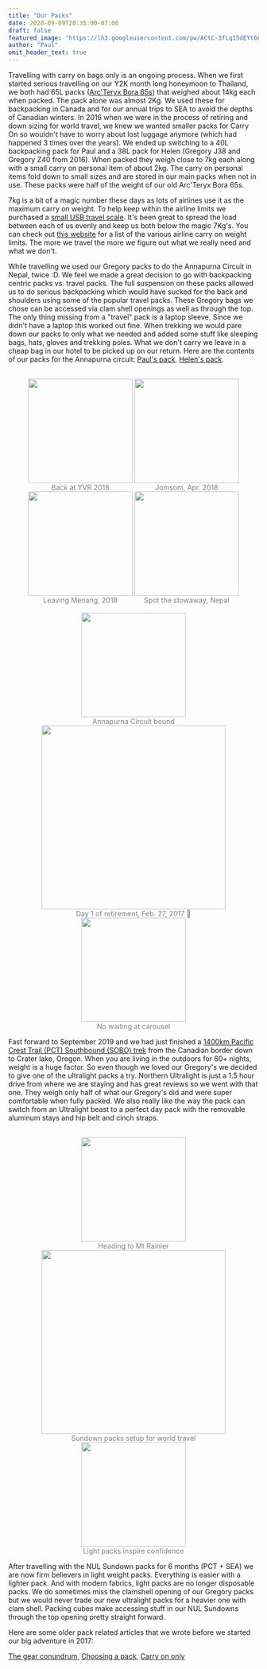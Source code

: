 ```yaml
---
title: "Our Packs"
date: 2020-09-09T20:35:00-07:00
draft: false
featured_image: "https://lh3.googleusercontent.com/pw/ACtC-3fLq15dEYt66DPRcAZQLgZ8QIrgwZsdxw7kLf7kM83gnyqwbqaTOpw65NfH7kwrHQyC61gFkSq3pDVSBlD86W35y3t5M5Yw0bSrWuqFOxMe2HiwEIyEuStQThuUYJ4YDFZYimymDQTGM1HzKb_gj9dIaA=w1216-h912-no"
author: "Paul"
omit_header_text: true
---
```


Travelling with carry on bags only is an ongoing process. When we first started serious travelling on our Y2K month long honeymoon to Thailand, we both had 65L packs ([Arc'Teryx Bora 65s](/articles/arcteryx-bora-65/)) that weighed about 14kg each when packed. The pack alone was almost 2Kg. We used these for backpacking in Canada and for our annual trips to SEA to avoid the depths of Canadian winters. In 2016 when we were in the process of retiring and down sizing for world travel, we knew we wanted smaller packs for Carry On so wouldn't have to worry about lost luggage anymore (which had happened 3 times over the years). We ended up switching to a 40L backpacking pack for Paul and a 38L pack for Helen (Gregory J38 and Gregory Z40 from 2016). When packed they weigh close to 7kg each along with a small carry on personal item of about 2kg. The carry on personal items fold down to small sizes and are stored in our main packs when not in use. These packs were half of the weight of our old Arc'Teryx Bora 65s.

7kg is a bit of a magic number these days as lots of airlines use it as the maximum carry on weight. To help keep within the airline limits we purchased a [small USB travel scale](https://www.mec.ca/en/product/5044-977/Digital-USB-Scale). It's been great to spread the load between each of us evenly and keep us both below the magic 7Kg's. You can check out [this website](https://travel-made-simple.com/carry-on-size-chart/) for a list of the various airline carry on weight limits. The more we travel the more we figure out what we really need and what we don't.

While travelling we used our Gregory packs to do the Annapurna Circuit in Nepal, twice :D. We feel we made a great decision to go with backpacking centric packs vs. travel packs. The full suspension on these packs allowed us to do serious backpacking which would have sucked for the back and shoulders using some of the popular travel packs. These Gregory bags we chose can be accessed via clam shell openings as well as through the top. The only thing missing from a "travel" pack is a laptop sleeve. Since we didn't have a laptop this worked out fine. When trekking we would pare down our packs to only what we needed and added some stuff like sleeping bags, hats, gloves and trekking poles. What we don't carry we leave in a cheap bag in our hotel to be picked up on our return. Here are the contents of our packs for the Annapurna circuit: [Paul's pack](https://lighterpack.com/r/100gxp), [Helen's pack](https://lighterpack.com/r/c9mq7k).

</br>
<div style="text-align: center">
  <a style="display:inline-block;text-decoration:none;color: grey;" href="https://photos.google.com/share/AF1QipMC1tl18iYlujNqp2pmneM3WI-Xol5vSUa3H3rqrx21pQ_T0BRTY0Pmk2vUw7O29g/photo/AF1QipMBVPUqLE5htdzJiz8cB8q_9Y7ENOz9qtIyk2AR?key=MlFjSlpRaC1ybnVERkJYSy11YUpiRjFtNVVNdGhn" target="_blank"><img loading="lazy" src="https://lh3.googleusercontent.com/pw/ACtC-3elroaa8hN4IY57ONnsXDBxP7vcq_BmUDwIPkQ7tITSx3NMdeIbzZPOVgPn36vyO9CPmDbqau_2zS26iK8j5b7KFKzI7Dj1WVSX4X0RCyVop8yXGAiY2VvF5ms2jur0y_cevcitTyW_iTsNhZskyI4Sdw=w210-no" width="210" /><div>Back at YVR 2018</div></a>
  <a style="display:inline-block;text-decoration:none;color: grey;" href="https://photos.google.com/share/AF1QipMC1tl18iYlujNqp2pmneM3WI-Xol5vSUa3H3rqrx21pQ_T0BRTY0Pmk2vUw7O29g/photo/AF1QipNq5ZT5XSyMm0YkGs8dF45plXwB_NGkb9ubA8px?key=MlFjSlpRaC1ybnVERkJYSy11YUpiRjFtNVVNdGhn" target="_blank"><img loading="lazy" src="https://lh3.googleusercontent.com/pw/ACtC-3fg73LmnK3Prq1cVf8m1OwGur_T-RCgTWFrJrFV3zP832Ji4hapsxLws4zXLbhoAD8EgxYCf53gczM9DJ6D6A32wXI52hNLs8h_ZTIYZLNUE1Ri3vfNQCOc8xdST00PPV8cgeqitikquVR9sqP1FZb3Pg=w210-no" width="210" /><div>Jomsom, Apr. 2018</div></a>
  <a style="display:inline-block;text-decoration:none;color: grey;" href="https://photos.google.com/share/AF1QipMC1tl18iYlujNqp2pmneM3WI-Xol5vSUa3H3rqrx21pQ_T0BRTY0Pmk2vUw7O29g/photo/AF1QipPd7vcPm1FDYGoJIrgwdBanPx3111TsLDouGS-T?key=MlFjSlpRaC1ybnVERkJYSy11YUpiRjFtNVVNdGhn" target="_blank"><img loading="lazy" src="https://lh3.googleusercontent.com/pw/ACtC-3cKVUo30Rv2ZaWK-NcVMK3lX7zMF2hbgo2I7l7VSY3rGeLry82epkSMkWgwW2WvlFGkJKFA7LwUFsXAv2cPxnBj5wSbG3nrSBIwaMhkY_FQE_IFiggDcrET-_o_Dj1BDSu8RTjbPU1NtMglzdTOa6_yrg=w210-no" width="210" /><div>Leaving Menang, 2018</div></a>
  <a style="display:inline-block;text-decoration:none;color: grey;" href="https://photos.google.com/share/AF1QipMC1tl18iYlujNqp2pmneM3WI-Xol5vSUa3H3rqrx21pQ_T0BRTY0Pmk2vUw7O29g/photo/AF1QipMxZzN9TZT_SXoTX0ru2h9Jij-x2Nv38Bl-PiCQ?key=MlFjSlpRaC1ybnVERkJYSy11YUpiRjFtNVVNdGhn" target="_blank"><img loading="lazy" src="https://lh3.googleusercontent.com/pw/ACtC-3cwDiYdumBUdwPVEUhEjZf_aDKdxG3_BoWmBzvbVW2gSZNuWqTiK5Kz0wieynvRlBbY_mXIVRT-yAtuOGL5kgQqQQurBkDhfAO71XtA-Ytq0gp3ydFtAnQGtxNqmBM-FcQ7DWo7awSrilfEV8o3tCkf_g=w210-no" width="210" /><div>Spot the stowaway, Nepal</div></a>
</div>

</br>
<div style="text-align: center">
  <a style="display:inline-block;text-decoration:none;color: grey;" href="https://photos.google.com/share/AF1QipMC1tl18iYlujNqp2pmneM3WI-Xol5vSUa3H3rqrx21pQ_T0BRTY0Pmk2vUw7O29g/photo/AF1QipODP3Ck26qfA6EmmGb9AJvUy7MqcKXM2rqchr8g?key=MlFjSlpRaC1ybnVERkJYSy11YUpiRjFtNVVNdGhn" target="_blank"><img loading="lazy" src="https://lh3.googleusercontent.com/pw/ACtC-3dtMIYgfn_1w-VNdbCoEm73SYVsyIHIJSAdJH02QKU84cM_jwWWMAAnew6M-JaqOIALURGEAKqEHI9gtbQlvouF6E4-yafnC0aDdet_CsMBdQTPq2BrDKPKXwBB2nj3RvCVaV-0f20QsRnLoE-yes52XQ=w210-no" width="210" /><div>Annapurna Circuit bound</div></a>
  <a style="display:inline-block;text-decoration:none;color: grey;" href="https://photos.google.com/share/AF1QipMRRr-AVcEUnTPVJN4jjfbgpF5xLKvTlgO0zljx3o0n8KbTDx0V_L1_N0Dz0N0EYQ/photo/AF1QipMm-AJHZVQRgMWBTlVPYLPoKRbBpmlRiE4BxXeI?key=ZzZzWlRObHA5a01fVy1hSXJGYzMwQTBnVlVjSnpR" target="_blank"><img loading="lazy" src="https://lh3.googleusercontent.com/pw/ACtC-3dRRiPLTiJ4wtAtJvI2kXIDTONEJe7ettJCOAkkbV_fS4Uydf6qE6ENDsLAK78AAgGgE1-tvuhOumY1HFBnnMkzmc9-xUv_Wtk9eItrwDrFMaHvCOe62j3wPG5dSHsFIyxTzb5lSO8-cnHYonJ1NT7BdA=w370-no" width="370" /><div>Day 1 of retirement, Feb. 27, 2017 🙂</div></a> 
  <a style="display:inline-block;text-decoration:none;color: grey;" href="https://photos.google.com/share/AF1QipMC1tl18iYlujNqp2pmneM3WI-Xol5vSUa3H3rqrx21pQ_T0BRTY0Pmk2vUw7O29g/photo/AF1QipNF87AQEIi8wybrszRnVnP5N7T2jrh5EdTS4Fzd?key=MlFjSlpRaC1ybnVERkJYSy11YUpiRjFtNVVNdGhn" target="_blank"><img loading="lazy" src="https://lh3.googleusercontent.com/pw/ACtC-3dKlhrbC85lHLczkFBqrehoJ8Ab1VlOYVyMtqsZS9lpoL_ZepHHrmyug8Qzrbu4aidlgGvVEsAvRSRlWgqzITCyLp9_xNdU3-MdVvH5sseVolKrXGhvO7j5AF28HOd4Orxbtz5pVeUWvlCThcoHKp_dtA=w210-no" width="210" /><div>No waiting at carousel</div></a>
</div>

Fast forward to September 2019 and we had just finished a [1400km Pacific Crest Trail (PCT) Southbound (SOBO) trek](/travels/sobo-pct-2019/) from the Canadian border down to Crater lake, Oregon. When you are living in the outdoors for 60+ nights, weight is a huge factor. So even though we loved our Gregory's we decided to give one of the ultralight packs a try. Northern Ultralight is just a 1.5 hour drive from where we are staying and has great reviews so we went with that one. They weigh only half of what our Gregory's did and were super comfortable when fully packed. We also really like the way the pack can switch from an Ultralight beast to a perfect day pack with the removable aluminum stays and hip belt and cinch straps.

</br>
<div style="text-align: center">
  <a style="display:inline-block;text-decoration:none;color: grey;" href="https://photos.google.com/share/AF1QipNku_g3B6spjm-5ZvGgwNT8XQJbay3Yu9NrD6YajLI9C308cS6rPttiwpK9X_MKbQ/photo/AF1QipPQAYwIB-G2OgrRNra_kpC_6D6pBtJBnIDFnrxi?key=LURpZ2h2WVR6WjJ4Z3VOZl9acl90NHpIZThBQW1B" target="_blank"><img loading="lazy" src="https://lh3.googleusercontent.com/pw/ACtC-3exFDa8kpG1HHSji4wIbsC6jiE4vtY48AWymvU8pE5A56xnVbOEhaA1DYl4zlqhTd1MJLk3q5Ob773OibG5FhQk_wpOqVQ07vllVoK1YbO1vjSJg00Y0J9OmGOw7bxhulHn5PKOWtqfJXlzBdaruN0iDg=w210-no" width="210" /><div>Heading to Mt Rainier</div></a>
  <a style="display:inline-block;text-decoration:none;color: grey;" href="https://photos.google.com/share/AF1QipNku_g3B6spjm-5ZvGgwNT8XQJbay3Yu9NrD6YajLI9C308cS6rPttiwpK9X_MKbQ/photo/AF1QipMPiDWctorxaMbX6pq4qoA0Z6oCw7h3pRCVhjtE?key=LURpZ2h2WVR6WjJ4Z3VOZl9acl90NHpIZThBQW1B" target="_blank"><img loading="lazy" src="https://lh3.googleusercontent.com/pw/ACtC-3dz90KiamGPjSyaZOjzPXHGZXZWYsZ2kHq3vmqLYq9MrjOKBtjiTl_qKH7GiIgUCbPt9NuwbTIx2kLEz_7EZtxU0y01Vj_xM4Ou3lXUF3i9H2OZ2hcTrG9umOd_5uqm0K-yzt0vpsCtc2973eDHjY02dQ=w370-no" width="370" /><div>Sundown packs setup for world travel</div></a> 
  <a style="display:inline-block;text-decoration:none;color: grey;" href="https://photos.google.com/share/AF1QipNku_g3B6spjm-5ZvGgwNT8XQJbay3Yu9NrD6YajLI9C308cS6rPttiwpK9X_MKbQ/photo/AF1QipN8rdTD5_95k700H009UikWmyLcfWeeXxMyHNcH?key=LURpZ2h2WVR6WjJ4Z3VOZl9acl90NHpIZThBQW1B" target="_blank"><img loading="lazy" src="https://lh3.googleusercontent.com/pw/ACtC-3cQFUjVa0BKBP9hzvgnZrvYVykuAQPxP_mtvUWclCs3qF6j0Vk1Whv2NPftDA_M60AcTM3-JlSbUp3xysgTX1ooAifhGPSrDKoJGbFzpFtjNz3mibaZ02wMdQUYeNeBxxZqybV4IaH8vKadvCntZzmKWg=w210-no" width="210" /><div>Light packs inspire confidence</div></a>
</div>

After travelling with the NUL Sundown packs for 6 months (PCT + SEA) we are now firm believers in light weight packs. Everything is easier with a lighter pack. And with modern fabrics, light packs are no longer disposable packs. We do sometimes miss the clamshell opening of our Gregory packs but we would never trade our new ultralight packs for a heavier one with clam shell. Packing cubes make accessing stuff in our NUL Sundowns through the top opening pretty straight forward.

Here are some older pack related articles that we wrote before we started our big adventure in 2017:

[The gear conundrum](/articles/the-gear-conundrum), [Choosing a pack](/articles/choosing-a-pack), [Carry on only](/articles/carry-on-only)
